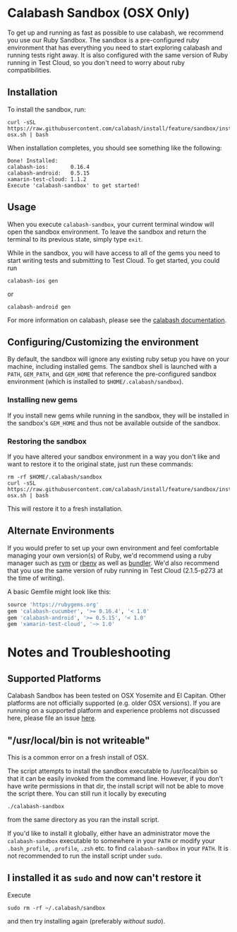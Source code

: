 # Calabash Sandbox (OSX Only)

To get up and running as fast as possible to use calabash, we recommend you
use our Ruby Sandbox. The sandbox is a pre-configured ruby environment that
has everything you need to start exploring calabash and running tests right away.
It is also configured with the same version of Ruby running in Test Cloud, so
you don't need to worry about ruby compatibilities.

## Installation

To install the sandbox, run:

```shell
curl -sSL https://raw.githubusercontent.com/calabash/install/feature/sandbox/install-osx.sh | bash
```

When installation completes, you should see something like the following:

```shell
Done! Installed:
calabash-ios:       0.16.4
calabash-android:   0.5.15
xamarin-test-cloud: 1.1.2
Execute 'calabash-sandbox' to get started!
```

## Usage
When you execute `calabash-sandbox`, your current terminal window will open the
sandbox environment. To leave the sandbox and return the terminal to its
previous state, simply type `exit`.

While in the sandbox, you will have access to all of the gems you need to
start writing tests and submitting to Test Cloud. To get started, you could
run

```shell
calabash-ios gen
```
or
```shell
calabash-android gen
```

For more information on calabash, please see the [calabash documentation](http://developer.xamarin.com/guides/testcloud/calabash/).

## Configuring/Customizing the environment
By default, the sandbox will ignore any existing ruby setup you have on your
machine, including installed gems. The sandbox shell is launched with a `PATH`,
`GEM_PATH`, and `GEM_HOME` that reference the pre-configured sandbox environment
(which is installed to `$HOME/.calabash/sandbox`).

### Installing new gems
If you install new gems while running in the sandbox, they will be installed
in the sandbox's `GEM_HOME` and thus not be available outside of the sandbox.

### Restoring the sandbox
If you have altered your sandbox environment in a way you don't like and want
to restore it to the original state, just run these commands:

```shell
rm -rf $HOME/.calabash/sandbox
curl -sSL https://raw.githubusercontent.com/calabash/install/feature/sandbox/install-osx.sh | bash
```

This will restore it to a fresh installation.

## Alternate Environments

If you would prefer to set up your own environment and feel comfortable managing
your own version(s) of Ruby, we'd recommend using a ruby manager such as [rvm](https://rvm.io/)
or [rbenv](https://github.com/rbenv/rbenv) as well as [bundler](http://bundler.io/). We'd also recommend that you use the same
version of ruby running in Test Cloud (2.1.5-p273 at the time of writing).

A basic Gemfile might look like this:
```ruby
source 'https://rubygems.org'
gem 'calabash-cucumber', '>= 0.16.4', '< 1.0'
gem 'calabash-android', '>= 0.5.15', '< 1.0'
gem 'xamarin-test-cloud', '~> 1.0'
```

# Notes and Troubleshooting

## Supported Platforms
Calabash Sandbox has been tested on OSX Yosemite and El Capitan. Other platforms
are not officially supported (e.g. older OSX versions). If you are running on a
supported platform and experience problems not discussed here, please file an
issue [here](https://github.com/calabash/install/issues).

## "/usr/local/bin is not writeable"
This is a common error on a fresh install of OSX.

The script attempts to install the sandbox executable to /usr/local/bin so that
it can be easily invoked from the command line. However, if you don't have
write permissions in that dir, the install script will not be able to move
the script there. You can still run it locally by executing
```shell
./calabash-sandbox
```
from the same directory as you ran the install script.

If you'd like to install it globally, either have an administrator move the
`calabash-sandbox` executable to somewhere in your `PATH` or modify your
`.bash_profile`, `.profile`, `.zsh` etc. to find `calabash-sandbox` in your
`PATH`. It is not recommended to run the install script under `sudo`.

## I installed it as `sudo` and now can't restore it
Execute
```shell
sudo rm -rf ~/.calabash/sandbox
```
and then try installing again (preferably _without sudo_).
